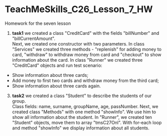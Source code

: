 # TeachMeSkills_C26_Lesson_7_HW
Homework for the seven lesson

1. **task1** we created a class "CreditCard" with the fields "billNumber" and "billCurrentAmount".  
Next, we created one constructor with two parameters. In class "Services" we created three methods -
"replenish" for adding money to card, "withdraw" to withdraw money from card and "checkout" to show information
about the card. In class "Runner" we created three "CreditCard" objects and run test scenario:
- Show information about three cards;
- Add money to first two cards and withdraw money from the third card;
- Show information about three cards again.

3. **task2** we created a class "Student" to describe the students of our group.  
Class fields: name, surname, groupName, age, passNumber.
Next, we created class "Methods" with one method "showInfo". We use him to show all information about the student.
In "Runner", we created ten "Student" objects, move them to array "tmsC27Onl".
With for-each loop and method "showInfo" we display information about all students. 

